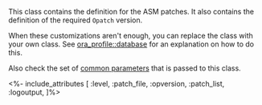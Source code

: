 This class contains the definition for the ASM patches. It also contains the definition of the required `Opatch` version.

When these customizations aren't enough, you can replace the class with your own class. See [ora_profile::database](./database.html) for an explanation on how to do this.

Also check the set of [common parameters](./common) that is passed to this class.

<%- include_attributes [
  :level,
  :patch_file,
  :opversion,
  :patch_list,
  :logoutput,
]%>

